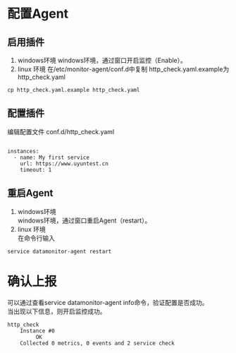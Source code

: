 
# 配置Agent
## 启用插件
 1. windows环境
windows环境，通过窗口开启监控（Enable）。
 2. linux 环境
在/etc/monitor-agent/conf.d中复制 http_check.yaml.example为http_check.yaml
```
cp http_check.yaml.example http_check.yaml
```
## 配置插件
编辑配置文件 conf.d/http_check.yaml

```

instances:  
  - name: My first service  
    url: https://www.uyuntest.cn  
    timeout: 1 
```

## 重启Agent
 1. windows环境  
windows环境，通过窗口重启Agent（restart）。
 2. linux 环境  
 在命令行输入 
```
service datamonitor-agent restart
```
# 确认上报

可以通过查看service datamonitor-agent info命令，验证配置是否成功。  
当出现以下信息，则开启监控成功。
```  
http_check  
    Instance #0 
         OK  
    Collected 0 metrics, 0 events and 2 service check
```  